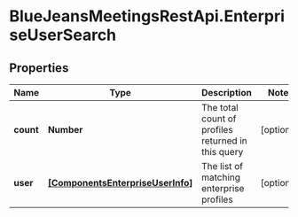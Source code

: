 # BlueJeansMeetingsRestApi.EnterpriseUserSearch

## Properties
Name | Type | Description | Notes
------------ | ------------- | ------------- | -------------
**count** | **Number** | The total count of profiles returned in this query | [optional] 
**user** | [**[ComponentsEnterpriseUserInfo]**](ComponentsEnterpriseUserInfo.md) | The list of matching enterprise profiles | [optional] 


